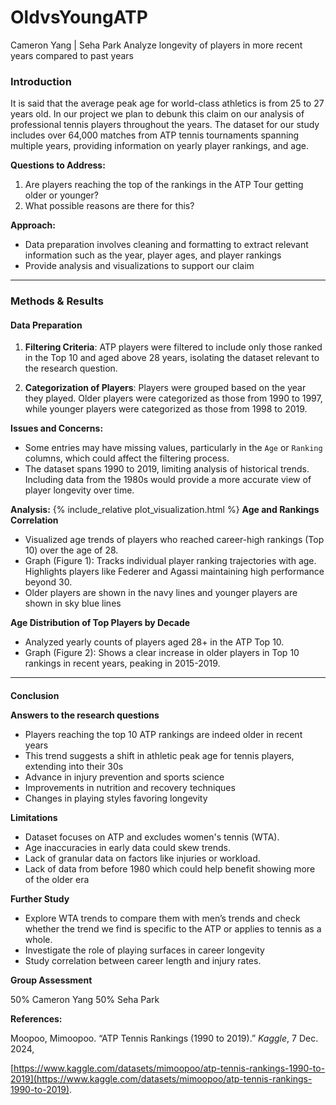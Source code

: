 # OldvsYoungATP
Cameron Yang | Seha Park
Analyze longevity of players in more recent years compared to past years

### **Introduction**

It is said that the average peak age for world-class athletics is from 25 to 27 years old. In our project we plan to debunk this claim on our analysis of professional tennis players throughout the years. The dataset for our study includes over 64,000 matches from ATP tennis tournaments spanning multiple years, providing information on yearly player rankings, and age.

**Questions to Address:**

1. Are players reaching the top of the rankings in the ATP Tour getting older or younger?  
2. What possible reasons are there for this?

**Approach:**

* Data preparation involves cleaning and formatting to extract relevant information such as the year, player ages, and player rankings  
* Provide analysis and visualizations to support our claim

---

### **Methods & Results**

#### **Data Preparation**

1. **Filtering Criteria**: ATP players were filtered to include only those ranked in the Top 10 and aged above 28 years, isolating the dataset relevant to the research question.  
     
2. **Categorization of Players**: Players were grouped based on the year they played. Older players were categorized as those from 1990 to 1997, while younger players were categorized as those from 1998 to 2019\.  
   

**Issues and Concerns:**

* Some entries may have missing values, particularly in the `Age` or `Ranking` columns, which could affect the filtering process.   
* The dataset spans 1990 to 2019, limiting analysis of historical trends. Including data from the 1980s would provide a more accurate view of player longevity over time.

**Analysis:**
{% include_relative plot_visualization.html %}
**Age and Rankings Correlation**

* Visualized age trends of players who reached career-high rankings (Top 10\) over the age of 28\.  
* Graph (Figure 1): Tracks individual player ranking trajectories with age. Highlights players like Federer and Agassi maintaining high performance beyond 30\.  
* Older players are shown in the navy lines and younger players are shown in sky blue lines

**Age Distribution of Top Players by Decade**

* Analyzed yearly counts of players aged 28+ in the ATP Top 10\.  
* Graph (Figure 2): Shows a clear increase in older players in Top 10 rankings in recent years, peaking in 2015-2019.

---

#### 

**Conclusion**

**Answers to the research questions**

* Players reaching the top 10 ATP rankings are indeed older in recent years  
* This trend suggests a shift in athletic peak age for tennis players, extending into their 30s  
* Advance in injury prevention and sports science  
* Improvements in nutrition and recovery techniques  
* Changes in playing styles favoring longevity

**Limitations**

* Dataset focuses on ATP and excludes women's tennis (WTA).  
* Age inaccuracies in early data could skew trends.  
* Lack of granular data on factors like injuries or workload.  
* Lack of data from before 1980 which could help benefit showing more of the older era

**Further Study**

* Explore WTA trends to compare them with men’s trends and check whether the trend we find is specific to the ATP or applies to tennis as a whole.  
* Investigate the role of playing surfaces in career longevity  
* Study correlation between career length and injury rates.

**Group Assessment**

50% Cameron Yang 50% Seha Park

**References:**

Moopoo, Mimoopoo. “ATP Tennis Rankings (1990 to 2019).” *Kaggle*, 7 Dec. 2024, 

[https://www.kaggle.com/datasets/mimoopoo/atp-tennis-rankings-1990-to-2019](https://www.kaggle.com/datasets/mimoopoo/atp-tennis-rankings-1990-to-2019).
